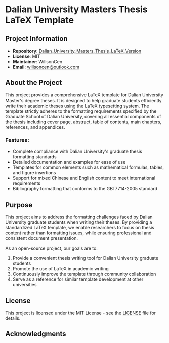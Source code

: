 # Dalian University Masters Thesis LaTeX Template

## Project Information
- **Repository**: [Dalian_University_Masters_Thesis_LaTeX_Version](https://github.com/willsoncen/Dalian_University_Masters_Thesis_LaTeX_Version)
- **License**: MIT
- **Maintainer**: WillsonCen
- **Email**: willsoncen@outlook.com

## About the Project

This project provides a comprehensive LaTeX template for Dalian University Master's degree theses. It is designed to help graduate students efficiently write their academic theses using the LaTeX typesetting system. The template strictly adheres to the formatting requirements specified by the Graduate School of Dalian University, covering all essential components of the thesis including cover page, abstract, table of contents, main chapters, references, and appendices.

### Features:
- Complete compliance with Dalian University's graduate thesis formatting standards
- Detailed documentation and examples for ease of use
- Templates for common elements such as mathematical formulas, tables, and figure insertions
- Support for mixed Chinese and English content to meet international requirements
- Bibliography formatting that conforms to the GBT7714-2005 standard

## Purpose

This project aims to address the formatting challenges faced by Dalian University graduate students when writing their theses. By providing a standardized LaTeX template, we enable researchers to focus on thesis content rather than formatting issues, while ensuring professional and consistent document presentation.

As an open-source project, our goals are to:
1. Provide a convenient thesis writing tool for Dalian University graduate students
2. Promote the use of LaTeX in academic writing
3. Continuously improve the template through community collaboration
4. Serve as a reference for similar template development at other universities


## License

This project is licensed under the MIT License - see the [LICENSE](LICENSE) file for details.


## Acknowledgments

